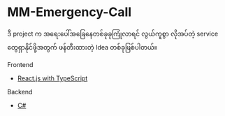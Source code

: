 # MM-Emergency-Call
ဒီ project က အရေးပေါ်အခြေနေတစ်ခုခုကြုံလာရင် လွယ်ကူစွာ လိုအပ်တဲ့ service တွေရှာနိုင်ဖို့အတွက် ဖန်တီးထားတဲ့ Idea တစ်ခုဖြစ်ပါတယ်။

Frontend
- [React.js with TypeScript](https://github.com/one-project-one-month/mm-emergency-call-react)

Backend
- [C#](https://github.com/one-project-one-month/mm-emergency-call-csharp)
